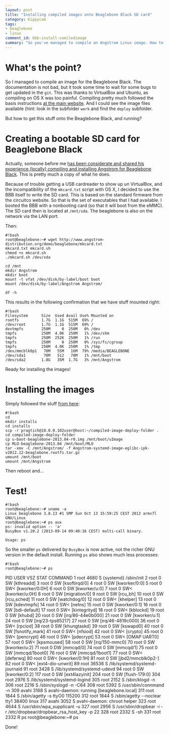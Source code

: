 ```yaml
---
layout: post
title: "Installing compiled images onto Beaglebone Black SD card"
category: Kippycam
tags: 
- beaglebone
- linux
comment_id: bbb-install-comiledimage
summary: "So you've managed to compile an Angstrom Linux image. How to get it onto the Beaglebone?"
---
```


# What's the point? 

So I managed to compile an image for the Beaglebone Black. The documentation is not bad, but it took some time to wait for some bugs to get updated in the `git`. This was thanks to VirtualBox and Ubuntu, as compiling on OS X was too painful. Compiling pretty much followed the basis instructions [at the main website](http://www.angstrom-distribution.org/building-angstrom). And I could see the image files available (hint: look in the subfolder `work` and find the `deploy` subfolder. 

But how to get this stuff onto the Beaglebone Black, and running?

# Creating a bootable SD card for Beaglebone Black 

Actually, someone before me [has been considerate and shared his experience (locally) compiling and installing Angstrom for Beaglebone Black](http://cwraig.id.au/?p=507). This is pretty much a copy of what he does.

Because of trouble getting a USB cardreader to show up un VirtualBox, and the incompatibility of the `mkcard.txt` script with OS X, I decided to use the BBB itself to write the SD card. This is based on the standard firmware from the circuitco website. So that is the set of executables that I had available. I booted the BBB with a nonbooting card (so that it will boot from the eMMC). The SD card then is located at `/mnt/sda`. The beaglebone is also on the network via the LAN port.

Then:

    #!bash
	root@beaglebone:~# wget http://www.angstrom-distribution.org/demo/beaglebone/mkcard.txt
	mkcard.txt mkcard.sh  
	chmod +x mkcard.sh 
	./mkcard.sh /dev/sda

	cd /mnt
	mkdir Angstrom
	mkdir boot
	mount -t vfat /dev/disk/by-label/boot boot
	mount /dev/disk/by-label/Angstrom Angstrom/

	df -h
	
This results in the following confirmation that we have stuff mounted right:

	#!bash
	Filesystem      Size  Used Avail Use% Mounted on
	rootfs          1.7G  1.1G  515M  69% /
	/dev/root       1.7G  1.1G  515M  69% /
	devtmpfs        250M     0  250M   0% /dev
	tmpfs           250M  4.0K  250M   1% /dev/shm
	tmpfs           250M  252K  250M   1% /run
	tmpfs           250M     0  250M   0% /sys/fs/cgroup
	tmpfs           250M  4.0K  250M   1% /tmp
	/dev/mmcblk0p1   70M   55M   16M  79% /media/BEAGLEBONE
	/dev/sda1        70M   512   70M   1% /mnt/boot
	/dev/sda2       1.8G   35M  1.7G   3% /mnt/Angstrom

Ready for installing the images!


# Installing the images 

Simply followed the stuff [from here](http://cwraig.id.au/?p=507):


	#!bash
	cd
	mkdir installs
	cd installs
	scp -r pragtich@10.0.0.102user@host:~/compiled-image-deploy-folder .
	cd compiled-image-deploy-folder
	cp u-boot-beaglebone-2013.04-r0.img /mnt/boot/uImage
	cp MLO-beaglebone-2013.04 /mnt/boot/MLO
	tar -xmv -C /mnt/Angstrom/ -f Angstrom-systemd-image-eglibc-ipk-v2012.12-beaglebone.rootfs.tar.gz 
	umount /mnt/boot 
	umount /mnt/Angstrom 
	
Then reboot and...

# Test!

	#!bash
	root@beaglebone:~# uname -a
	Linux beaglebone 3.8.13 #1 SMP Sun Oct 13 15:59:25 CEST 2013 armv7l GNU/Linux
	root@beaglebone:~# ps aux
	ps: invalid option -- 'a'
	BusyBox v1.20.2 (2013-09-14 09:40:16 CEST) multi-call binary.
	
	Usage: ps 
	
So the smaller `ps` delivered by `BusyBox` is now active, not the richer GNU version in the default install. Running `ps` also shows much less processes:

    #!bash
	root@beaglebone:~# ps
   PID USER       VSZ STAT COMMAND
	 1 root      4680 S    {systemd} /sbin/init
	 2 root         0 SW   [kthreadd]
	 3 root         0 SW   [ksoftirqd/0]
	 4 root         0 SW   [kworker/0:0]
	 5 root         0 SW<  [kworker/0:0H]
	 6 root         0 SW   [kworker/u:0]
	 7 root         0 SW<  [kworker/u:0H]
	 8 root         0 SW   [migration/0]
	 9 root         0 SW   [rcu_bh]
	10 root         0 SW   [rcu_sched]
	11 root         0 SW   [watchdog/0]
	12 root         0 SW<  [khelper]
	13 root         0 SW   [kdevtmpfs]
	14 root         0 SW<  [netns]
	15 root         0 SW   [kworker/0:1]
	16 root         0 SW   [bdi-default]
	17 root         0 SW<  [kintegrityd]
	18 root         0 SW<  [kblockd]
	19 root         0 SW   [khubd]
	20 root         0 SW   [irq/86-44e0b000]
	21 root         0 SW   [kworker/u:1]
	24 root         0 SW   [irq/23-tps65217]
	27 root         0 SW   [irq/46-4819c000]
	36 root         0 SW<  [rpciod]
	38 root         0 SW   [khungtaskd]
	39 root         0 SW   [kswapd0]
	40 root         0 SW   [fsnotify_mark]
	41 root         0 SW<  [nfsiod]
	42 root         0 SW<  [crypto]
	45 root         0 SW<  [pencrypt]
	46 root         0 SW<  [pdecrypt]
	53 root         0 SW<  [OMAP UART0]
	57 root         0 SW<  [kpsmoused]
	58 root         0 SW   [irq/150-mmc0]
	70 root         0 SW   [kworker/u:2]
	71 root         0 DW   [mmcqd/0]
	74 root         0 SW   [mmcqd/1]
	75 root         0 SW   [mmcqd/1boot0]
	76 root         0 SW   [mmcqd/1boot1]
	77 root         0 SW<  [deferwq]
	80 root         0 SW<  [kworker/0:1H]
	81 root         0 SW   [jbd2/mmcblk0p2-]
	82 root         0 SW<  [ext4-dio-unwrit]
	89 root     36536 S    /lib/systemd/systemd-journald
	91 root      3428 S    /lib/systemd/systemd-udevd
	94 root         0 SW   [kworker/0:2]
	117 root         0 SW   [ext4lazyinit]
	204 root         0 SW   [flush-179:0]
	304 root      2976 S    /lib/systemd/systemd-logind
	305 root      2152 S    /sbin/klogd -n
	306 root      2216 S    /sbin/syslogd -n -C64
	308 root      5392 S    /usr/sbin/connmand -n
	309 avahi     3168 S    avahi-daemon: running [beaglebone.local]
	311 root      1844 S    /sbin/agetty -s ttyO0 115200
	312 root      1844 S    /sbin/agetty --noclear tty1 38400 linux
	317 avahi     3052 S    avahi-daemon: chroot helper
	323 root      4644 S    /usr/sbin/wpa_supplicant -u
	327 root      2956 S    /usr/sbin/dropbear -i -r /etc/dropbear/dropbear_rsa_host_key -p 22
	328 root      2332 S    -sh
	331 root      2332 R    ps
	root@beaglebone:~# ps


Done!
